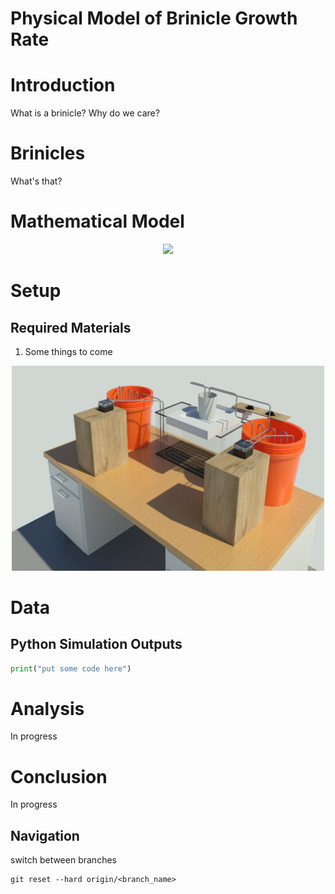 # Physical Model of Brinicle Growth Rate

# Introduction
What is a brinicle? Why do we care?
# Brinicles
What's that?
# Mathematical Model

<p align ="center">
<img src="https://latex.codecogs.com/gif.latex?\dpi{200}&space;\bg_black&space;\fn_jvn&space;
\boxed{x&space;=&space;5}" 
/>
</p>

# Setup
## Required Materials
1. Some things to come
<p align="center">
    <img src="3D Models/3D View 1.jpg" alt="drawing" width="500"/>
</p>

# Data
## Python Simulation Outputs
```python
print("put some code here")
```
# Analysis
In progress
# Conclusion
In progress

## Navigation
switch between branches
```
git reset --hard origin/<branch_name>
```